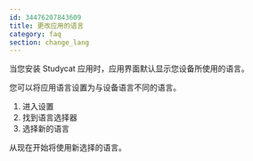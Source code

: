 ```yaml
---
id: 34476207843609
title: 更改应用的语言
category: faq
section: change_lang
---
```


当您安装 Studycat 应用时，应用界面默认显示您设备所使用的语言。

您可以将应用语言设置为与设备语言不同的语言。

1. 进入设置
2. 找到语言选择器  
3. 选择新的语言

从现在开始将使用新选择的语言。